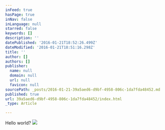 ```yaml
---
inFeed: true
hasPage: true
inNav: false
inLanguage: null
starred: false
keywords: []
description: ''
datePublished: '2016-01-21T18:52:26.499Z'
dateModified: '2016-01-21T18:51:16.298Z'
title: ''
author: []
authors: []
publisher:
  name: null
  domain: null
  url: null
  favicon: null
sourcePath: _posts/2016-01-21-39a5aed6-d9bf-4958-806c-1da7fda48452.md
published: true
url: 39a5aed6-d9bf-4958-806c-1da7fda48452/index.html
_type: Article

---
```

Hello world?
![](https://the-grid-user-content.s3-us-west-2.amazonaws.com/3658d2b3-02f8-46c3-92c2-578f57e38e5d.png)